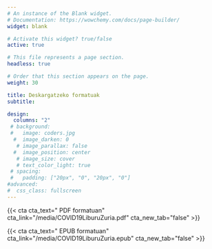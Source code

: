 ```yaml
---
# An instance of the Blank widget.
# Documentation: https://wowchemy.com/docs/page-builder/
widget: blank

# Activate this widget? true/false
active: true

# This file represents a page section.
headless: true

# Order that this section appears on the page.
weight: 30

title: Deskargatzeko formatuak
subtitle: 

design:
  columns: "2"
 # background:
 #   image: coders.jpg
  #  image_darken: 0
   # image_parallax: false
  #  image_position: center
   # image_size: cover
   # text_color_light: true
 # spacing:
 #   padding: ["20px", "0", "20px", "0"]
#advanced:
#  css_class: fullscreen
---
```


{{< cta cta_text="<i class='fas fa-pdf'></i> PDF formatuan" cta_link="/media/COVID19LiburuZuria.pdf" cta_new_tab="false" >}}

{{< cta cta_text="<i class='fas fa-book-open'></i> EPUB formatuan" cta_link="/media/COVID19LiburuZuria.epub" cta_new_tab="false" >}}